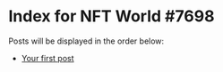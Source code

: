 # Index for NFT World #7698
Posts will be displayed in the order below:

- [Your first post](./001-first.md)

